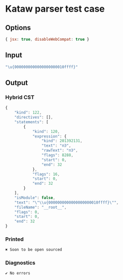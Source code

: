 # Kataw parser test case

## Options

`````js
{ jsx: true, disableWebCompat: true }
`````

## Input

`````js
"\u{0000000000000000000010ffff}"
`````

## Output

### Hybrid CST

```javascript
{
    "kind": 122,
    "directives": [],
    "statements": [
        {
            "kind": 120,
            "expression": {
                "kind": 201392131,
                "text": "пϿ",
                "rawText": "пϿ",
                "flags": 8288,
                "start": 0,
                "end": 32
            },
            "flags": 16,
            "start": 0,
            "end": 32
        }
    ],
    "isModule": false,
    "text": "\"\\u{0000000000000000000010ffff}\"",
    "fileName": "__root__",
    "flags": 0,
    "start": 0,
    "end": 32
}
```

### Printed

```javascript
✖ Soon to be open sourced
```

### Diagnostics

```javascript
✔ No errors
```

